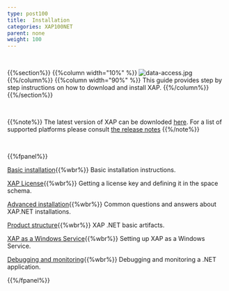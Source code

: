 ```yaml
---
type: post100
title:  Installation
categories: XAP100NET
parent: none
weight: 100
---
```


<br>

{{%section%}}
{{%column width="10%" %}}
![data-access.jpg](/attachment_files/subject/data-access.png)
{{%/column%}}
{{%column width="90%" %}}
This guide provides step by step instructions on how to download and install XAP.
{{%/column%}}
{{%/section%}}

<br>

{{%note%}}
The latest version of XAP can be downloded [here](http://www.gigaspaces.com/xap-download).
For a list of supported platforms please consult [the release notes](/release_notes)
{{%/note%}}

<br>

{{%fpanel%}}

[Basic installation](./installation.html){{%wbr%}}
Basic installation instructions.

[XAP License](./license-key.html){{%wbr%}}
Getting a license key and defining it in the space schema.

[Advanced installation](./advanced-installation-scenarios.html){{%wbr%}}
Common questions and answers about XAP.NET installations.

[Product structure](./product-structure.html){{%wbr%}}
XAP .NET basic artifacts.

[XAP as a Windows Service](./gigaspaces-services-manager.html){{%wbr%}}
Setting up XAP as a Windows Service.

[Debugging and monitoring](./debugging-a-xap.net-application.html){{%wbr%}}
Debugging and monitoring a .NET application.


{{%/fpanel%}}

